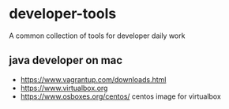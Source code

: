# developer-tools
A common collection of tools for developer daily work 

## java developer on mac

- https://www.vagrantup.com/downloads.html
- https://www.virtualbox.org 
- https://www.osboxes.org/centos/ centos image for virtualbox 
